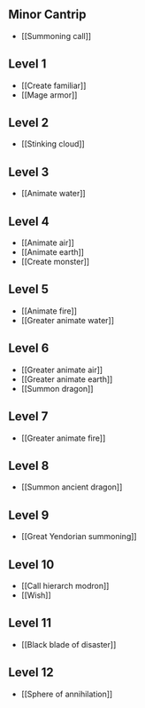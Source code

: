 ## Minor Cantrip

- [[Summoning call]]

## Level 1

- [[Create familiar]]
- [[Mage armor]]

## Level 2

- [[Stinking cloud]]

## Level 3

- [[Animate water]]

## Level 4

- [[Animate air]]
- [[Animate earth]]
- [[Create monster]]

## Level 5

- [[Animate fire]]
- [[Greater animate water]]

## Level 6

- [[Greater animate air]]
- [[Greater animate earth]]
- [[Summon dragon]]

## Level 7

- [[Greater animate fire]]

## Level 8

- [[Summon ancient dragon]]

## Level 9

- [[Great Yendorian summoning]]

## Level 10

- [[Call hierarch modron]]
- [[Wish]]

## Level 11

- [[Black blade of disaster]]

## Level 12

- [[Sphere of annihilation]]
